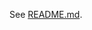 <!-- This page should not be published on gitbook -->

<!-- markdownlint-disable-next-line -->
See [README.md](/README.md).
